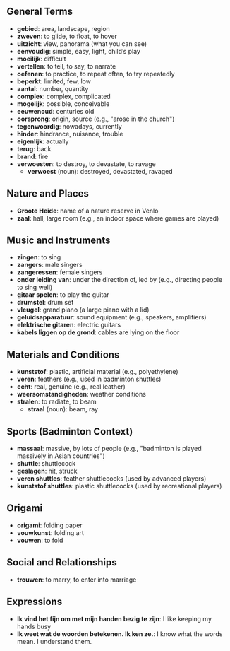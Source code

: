 ## General Terms
- **gebied**: area, landscape, region
- **zweven**: to glide, to float, to hover
- **uitzicht**: view, panorama (what you can see)
- **eenvoudig**: simple, easy, light, child’s play
- **moeilijk**: difficult
- **vertellen**: to tell, to say, to narrate
- **oefenen**: to practice, to repeat often, to try repeatedly
- **beperkt**: limited, few, low
- **aantal**: number, quantity
- **complex**: complex, complicated
- **mogelijk**: possible, conceivable
- **eeuwenoud**: centuries old
- **oorsprong**: origin, source (e.g., "arose in the church")
- **tegenwoordig**: nowadays, currently
- **hinder**: hindrance, nuisance, trouble
- **eigenlijk**: actually
- **terug**: back
- **brand**: fire
- **verwoesten**: to destroy, to devastate, to ravage
	- **verwoest** (noun): destroyed, devastated, ravaged

## Nature and Places
- **Groote Heide**: name of a nature reserve in Venlo
- **zaal**: hall, large room (e.g., an indoor space where games are played)

## Music and Instruments
- **zingen**: to sing
- **zangers**: male singers
- **zangeressen**: female singers
- **onder leiding van**: under the direction of, led by (e.g., directing people to sing well)
- **gitaar spelen**: to play the guitar
- **drumstel**: drum set
- **vleugel**: grand piano (a large piano with a lid)
- **geluidsapparatuur**: sound equipment (e.g., speakers, amplifiers)
- **elektrische gitaren**: electric guitars
- **kabels liggen op de grond**: cables are lying on the floor

## Materials and Conditions
- **kunststof**: plastic, artificial material (e.g., polyethylene)
- **veren**: feathers (e.g., used in badminton shuttles)
- **echt**: real, genuine (e.g., real leather)
- **weersomstandigheden**: weather conditions
- **stralen**: to radiate, to beam
	- **straal** (noun): beam, ray

## Sports (Badminton Context)
- **massaal**: massive, by lots of people (e.g., "badminton is played massively in Asian countries")
- **shuttle**: shuttlecock
- **geslagen**: hit, struck
- **veren shuttles**: feather shuttlecocks (used by advanced players)
- **kunststof shuttles**: plastic shuttlecocks (used by recreational players)

## Origami
- **origami**: folding paper
- **vouwkunst**: folding art
- **vouwen**: to fold

## Social and Relationships
- **trouwen**: to marry, to enter into marriage

## Expressions
- **Ik vind het fijn om met mijn handen bezig te zijn**: I like keeping my hands busy
- **Ik weet wat de woorden betekenen. Ik ken ze.**: I know what the words mean. I understand them.

